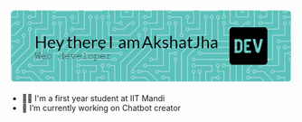 ![Header](./github-header-image.png)
<br>
<ul>
  <li> 👨‍🎓 I'm a first year student at IIT Mandi</li>
  <li> 🔭 I’m currently working on Chatbot creator</li>
</ul>
<!--
**AkshatJha0411/AkshatJha0411** is a ✨ _special_ ✨ repository because its `README.md` (this file) appears on your GitHub profile.

Here are some ideas to get you started:

- 🔭 I’m currently working on ...
- 🌱 I’m currently learning ...
- 👯 I’m looking to collaborate on ...
- 🤔 I’m looking for help with ...
- 💬 Ask me about ...
- 📫 How to reach me: ...
- 😄 Pronouns: ...
- ⚡ Fun fact: ...
-->
